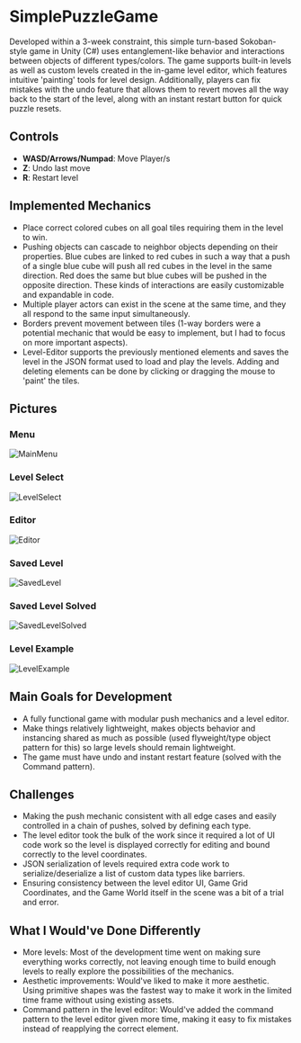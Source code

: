 # SimplePuzzleGame

Developed within a 3-week constraint, this simple turn-based Sokoban-style game in Unity (C#) uses entanglement-like behavior and interactions between objects of different types/colors. The game supports built-in levels as well as custom levels created in the in-game level editor, which features intuitive 'painting' tools for level design. Additionally, players can fix mistakes with the undo feature that allows them to revert moves all the way back to the start of the level, along with an instant restart button for quick puzzle resets.

## Controls

* **WASD/Arrows/Numpad**: Move Player/s
* **Z**: Undo last move
* **R**: Restart level

## Implemented Mechanics

* Place correct colored cubes on all goal tiles requiring them in the level to win.
* Pushing objects can cascade to neighbor objects depending on their properties. Blue cubes are linked to red cubes in such a way that a push of a single blue cube will push all red cubes in the level in the same direction. Red does the same but blue cubes will be pushed in the opposite direction. These kinds of interactions are easily customizable and expandable in code.
* Multiple player actors can exist in the scene at the same time, and they all respond to the same input simultaneously.
* Borders prevent movement between tiles (1-way borders were a potential mechanic that would be easy to implement, but I had to focus on more important aspects).
* Level-Editor supports the previously mentioned elements and saves the level in the JSON format used to load and play the levels. Adding and deleting elements can be done by clicking or dragging the mouse to 'paint' the tiles.

## Pictures

### Menu

![MainMenu](ReadmeImages/SPG_MainMenu.png)

### Level Select

![LevelSelect](ReadmeImages/SPG_CustomLevelSelect.png)

### Editor

![Editor](ReadmeImages/SPG_Editor.png)

### Saved Level

![SavedLevel](ReadmeImages/SPG_EditorExample.png)

### Saved Level Solved

![SavedLevelSolved](ReadmeImages/SPG_EditorExampleSolved.png)

### Level Example

![LevelExample](ReadmeImages/SPG_gif.gif)

## Main Goals for Development

* A fully functional game with modular push mechanics and a level editor.
* Make things relatively lightweight, makes objects behavior and instancing shared as much as possible (used flyweight/type object pattern for this) so large levels should remain lightweight.
* The game must have undo and instant restart feature (solved with the Command pattern).

## Challenges

* Making the push mechanic consistent with all edge cases and easily controlled in a chain of pushes, solved by defining each type.
* The level editor took the bulk of the work since it required a lot of UI code work so the level is displayed correctly for editing and bound correctly to the level coordinates.
* JSON serialization of levels required extra code work to serialize/deserialize a list of custom data types like barriers.
* Ensuring consistency between the level editor UI, Game Grid Coordinates, and the Game World itself in the scene was a bit of a trial and error.

## What I Would've Done Differently

* More levels: Most of the development time went on making sure everything works correctly, not leaving enough time to build enough levels to really explore the possibilities of the mechanics.
* Aesthetic improvements: Would've liked to make it more aesthetic. Using primitive shapes was the fastest way to make it work in the limited time frame without using existing assets.
* Command pattern in the level editor: Would've added the command pattern to the level editor given more time, making it easy to fix mistakes instead of reapplying the correct element.
